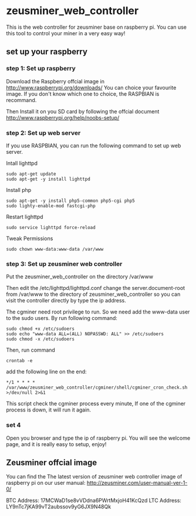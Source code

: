 zeusminer_web_controller
=======================

This is the web controller for zeusminer base on raspberry pi. You can use
this tool to control your miner in a very easy way!

## set up your raspberry

### step 1: Set up raspberry
Download the Raspberry offcial image in http://www.raspberrypi.org/downloads/
You can choice your favourite image. If you don't know which one to choice,
the RASPBIAN is recommand.

Then Install it on you SD card by following the offcial document
http://www.raspberrypi.org/help/noobs-setup/

### step 2: Set up web server
If you use RASPBIAN, you can run the following command to set up web server.

Intall lighttpd
```
sudo apt-get update
sudo apt-get -y install lighttpd
```

Install php
```
sudo apt-get -y install php5-common php5-cgi php5
sudo lighty-enable-mod fastcgi-php
```

Restart lighttpd
```
sudo service lighttpd force-reload
```

Tweak Permissions
```
sudo chown www-data:www-data /var/www
```

### step 3: Set up zeusminer web controller
Put the zeusminer_web_controller on the directory /var/www

Then edit the /etc/lighttpd/lighttpd.conf change the server.document-root 
from /var/www to the directory of zeusminer_web_controller so you can
visit the controller directly by type the ip address.

The cgminer need root privilege to run. So we need add the www-data user
to the sudo users. By run following command:
```
sudo chmod +x /etc/sudoers
sudo echo "www-data ALL=(ALL) NOPASSWD: ALL" >> /etc/sudoers
sudo chmod -x /etc/sudoers
```

Then, run command
```
crontab -e
```
add the following line on the end:
```
*/1 * * * * /var/www/zeusminer_web_controller/cgminer/shell/cgminer_cron_check.sh >/dev/null 2>&1
```
This script check the cgminer process every minute, If one of the cgminer process is down,
it will run it again.

### set 4
Open you browser and type the ip of raspberry pi. You will see the welcome page, and it is
really easy to setup, enjoy!

## Zeusminer offcial image
You can find the The latest version of zeusminer web controller image of raspberry pi on
our user manual: http://zeusminer.com/user-manual-ver-1-0/


BTC Address: 17MCWaD1se8vVDdna6PWrtMxjoH41KcQzd
LTC Address: LY9nTc7jKA99vT2aubssov9yG6JX9N48Qk


